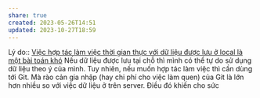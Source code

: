 ```yaml
---
share: true
created: 2023-05-26T14:51
updated: 2023-10-27T18:59
---
```

Lý do:: [Việc hợp tác làm việc thời gian thực với dữ liệu được lưu ở local là một bài toán khó](../H%E1%BB%A3p%20t%C3%A1c%20l%C3%A0m%20vi%E1%BB%87c/Vi%E1%BB%87c%20h%E1%BB%A3p%20t%C3%A1c%20l%C3%A0m%20vi%E1%BB%87c%20th%E1%BB%9Di%20gian%20th%E1%BB%B1c%20v%E1%BB%9Bi%20d%E1%BB%AF%20li%E1%BB%87u%20%C4%91%C6%B0%E1%BB%A3c%20l%C6%B0u%20%E1%BB%9F%20local%20l%C3%A0%20m%E1%BB%99t%20b%C3%A0i%20to%C3%A1n%20kh%C3%B3.md)
Nếu dữ liệu được lưu tại chỗ thì mình có thể tự do sử dụng dữ liệu theo ý của mình. Tuy nhiên, nếu muốn hợp tác làm việc thì cần dùng tới Git. Mà rào cản gia nhập (hay chi phí cho việc làm quen) của Git là lớn hơn nhiều so với việc dữ liệu ở trên server. Điều đó khiến cho sức
